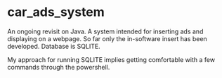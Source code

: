 # car_ads_system
An ongoing revisit on Java.  A system intended for inserting ads and displaying on a webpage. So far only the in-software insert has been developed. Database is SQLITE.

My approach for running SQLITE implies getting comfortable with a few commands through the powershell.
